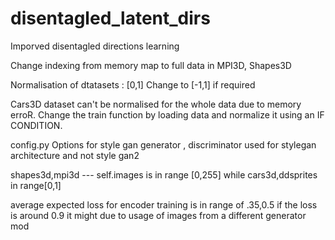 # disentagled_latent_dirs
Imporved disentagled directions learning

Change indexing from memory  map to full data in MPI3D, Shapes3D

Normalisation of dtatasets : [0,1]
Change to [-1,1] if required


Cars3D dataset can't be normalised for the whole data due to memory erroR.
Change the train function by loading data and normalize it using an IF CONDITION.

config.py
Options for style gan generator , discriminator used for stylegan architecture and not style gan2

shapes3d,mpi3d --- self.images is in range [0,255]
while cars3d,ddsprites in range[0,1]

average expected loss for encoder training is in range of .35,0.5 if the loss is around 0.9 it might due to usage of 
images from a different generator mod

